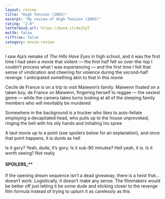 ```yaml
---
layout: review
title: "High Tension (2003)"
excerpt: "My review of High Tension (2003)"
rating: "2.0"
letterboxd_url: https://boxd.it/4e2JyT
mst3k: false
rifftrax: false
category: movie-review
---
```


I saw Aja’s remake of <i>The Hills Have Eyes</i> in high school, and it was the first time I had seen a movie that violent — the first half felt so over-the-top I couldn’t process what I was experiencing — and the first time I felt that sense of vindication and cheering for violence during the second-half revenge. I anticipated something akin to that in this movie

Cecile de France is on a trip to visit Maiwenn’s family. Maiwenn fixated on a taken boy, de France on Maiwenn, fingering herself to reggae — the sexiest genre — while the camera takes turns looking at all of the sleeping family members who will inevitably be murdered

Somewhere in the background is a trucker who likes to auto-fellate employing a decapitated head, who pulls up to the house unprovoked, ringing the bell with his oily hands and initiating his spree

A taut movie up to a point (see spoilers below for an explanation), and once that point happens, it is dumb as hell

Is it gory? Yeah, dude, it’s gory. Is it sub-90 minutes? Hell yeah, it is. Is it worth seeing? Not really

#### SPOILERS\_\*\*</b>

If the opening dream sequence isn’t a dead giveaway, there is a twist that… doesn’t work. Logistically, it doesn’t make any sense. The filmmakers would be better off just letting it be some dude and sticking closer to the revenge film formula instead of trying to upturn it as carelessly as this
